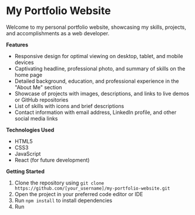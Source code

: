 My Portfolio Website
=====================

Welcome to my personal portfolio website, showcasing my skills, projects, and accomplishments as a web developer.

**Features**

* Responsive design for optimal viewing on desktop, tablet, and mobile devices
* Captivating headline, professional photo, and summary of skills on the home page
* Detailed background, education, and professional experience in the "About Me" section
* Showcase of projects with images, descriptions, and links to live demos or GitHub repositories
* List of skills with icons and brief descriptions
* Contact information with email address, LinkedIn profile, and other social media links

**Technologies Used**

* HTML5
* CSS3
* JavaScript
* React (for future development)

**Getting Started**

1. Clone the repository using `git clone https://github.com/[your_username]/my-portfolio-website.git`
2. Open the project in your preferred code editor or IDE
3. Run `npm install` to install dependencies
4. Run

